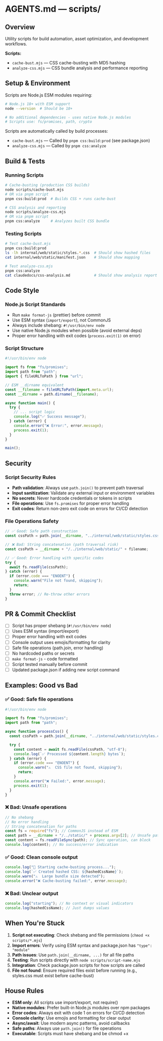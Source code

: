 # AGENTS.md — scripts/

<!-- Managed by agent: keep sections & order; edit content, not structure. Last updated: 2025-10-02 -->

## Overview

Utility scripts for build automation, asset optimization, and development workflows.

**Scripts:**

- `cache-bust.mjs` — CSS cache-busting with MD5 hashing
- `analyze-css.mjs` — CSS bundle analysis and performance reporting

## Setup & Environment

Scripts are Node.js ESM modules requiring:

```bash
# Node.js 18+ with ESM support
node --version  # Should be 18+

# No additional dependencies - uses native Node.js modules
# Scripts use: fs/promises, path, crypto
```

Scripts are automatically called by build processes:

- `cache-bust.mjs` — Called by `pnpm css:build:prod` (see package.json)
- `analyze-css.mjs` — Called by `pnpm css:analyze`

## Build & Tests

### Running Scripts

```bash
# Cache-busting (production CSS builds)
node scripts/cache-bust.mjs
# OR via pnpm script
pnpm css:build:prod  # Builds CSS + runs cache-bust

# CSS analysis and reporting
node scripts/analyze-css.mjs
# OR via pnpm script
pnpm css:analyze     # Analyzes built CSS bundle
```

### Testing Scripts

```bash
# Test cache-bust.mjs
pnpm css:build:prod
ls -lh internal/web/static/styles.*.css  # Should show hashed files
cat internal/web/static/manifest.json    # Should show mapping

# Test analyze-css.mjs
pnpm css:analyze
cat claudedocs/css-analysis.md           # Should show analysis report
```

## Code Style

### Node.js Script Standards
- Run `make format-js` (prettier) before commit
- Use ESM syntax (`import/export`), not CommonJS
- Always include shebang: `#!/usr/bin/env node`
- Use native Node.js modules when possible (avoid external deps)
- Proper error handling with exit codes (`process.exit(1)` on error)

### Script Structure
```javascript
#!/usr/bin/env node

import fs from "fs/promises";
import path from "path";
import { fileURLToPath } from "url";

// ESM __dirname equivalent
const __filename = fileURLToPath(import.meta.url);
const __dirname = path.dirname(__filename);

async function main() {
  try {
    // ... script logic
    console.log("✅ Success message");
  } catch (error) {
    console.error("❌ Error:", error.message);
    process.exit(1);
  }
}

main();
```

## Security

### Script Security Rules
- **Path validation**: Always use `path.join()` to prevent path traversal
- **Input sanitization**: Validate any external input or environment variables
- **No secrets**: Never hardcode credentials or tokens in scripts
- **File operations**: Use `fs.promises` for proper error handling
- **Exit codes**: Return non-zero exit code on errors for CI/CD detection

### File Operations Safety
```javascript
// ✅ Good: Safe path construction
const cssPath = path.join(__dirname, "../internal/web/static/styles.css");

// ❌ Bad: String concatenation (path traversal risk)
const cssPath = __dirname + "/../internal/web/static/" + filename;

// ✅ Good: Error handling with specific codes
try {
  await fs.readFile(cssPath);
} catch (error) {
  if (error.code === "ENOENT") {
    console.warn("File not found, skipping");
    return;
  }
  throw error; // Re-throw other errors
}
```

## PR & Commit Checklist

- [ ] Script has proper shebang (`#!/usr/bin/env node`)
- [ ] Uses ESM syntax (import/export)
- [ ] Proper error handling with exit codes
- [ ] Console output uses emojis/formatting for clarity
- [ ] Safe file operations (path.join, error handling)
- [ ] No hardcoded paths or secrets
- [ ] `make format-js` - code formatted
- [ ] Script tested manually before commit
- [ ] Updated package.json if adding new script command

## Examples: Good vs Bad

### ✅ Good: Safe file operations

```javascript
#!/usr/bin/env node

import fs from "fs/promises";
import path from "path";

async function processCss() {
  const cssPath = path.join(__dirname, "../internal/web/static/styles.css");

  try {
    const content = await fs.readFile(cssPath, "utf-8");
    console.log(`✅ Processed ${content.length} bytes`);
  } catch (error) {
    if (error.code === "ENOENT") {
      console.warn("⚠️  CSS file not found, skipping");
      return;
    }
    console.error("❌ Failed:", error.message);
    process.exit(1);
  }
}
```

### ❌ Bad: Unsafe operations

```javascript
// No shebang
// No error handling
// String concatenation for paths
const fs = require("fs"); // CommonJS instead of ESM
const path = __dirname + "/../static/" + process.argv[2]; // Unsafe path
const content = fs.readFileSync(path); // Sync operation, can block
console.log(content); // No success/error indication
```

### ✅ Good: Clean console output

```javascript
console.log("🔄 Starting cache-busting process...");
console.log(`✅ Created hashed CSS: ${hashedCssName}`);
console.warn("⚠️  Large bundle size detected");
console.error("❌ Cache-busting failed:", error.message);
```

### ❌ Bad: Unclear output

```javascript
console.log("starting"); // No context or visual indicators
console.log(hashedCssName); // Just dumps values
```

## When You're Stuck

1. **Script not executing**: Check shebang and file permissions (`chmod +x scripts/*.mjs`)
2. **Import errors**: Verify using ESM syntax and package.json has `"type": "module"`
3. **Path issues**: Use `path.join(__dirname, ...)` for all file paths
4. **Testing**: Run scripts directly with `node scripts/script-name.mjs`
5. **Integration**: Check package.json scripts for how scripts are called
6. **File not found**: Ensure required files exist before running (e.g., styles.css must exist before cache-bust)

## House Rules

- **ESM only**: All scripts use import/export, not require()
- **Native modules**: Prefer built-in Node.js modules over npm packages
- **Error codes**: Always exit with code 1 on errors for CI/CD detection
- **Console clarity**: Use emojis and formatting for clear output
- **Async/await**: Use modern async patterns, avoid callbacks
- **Safe paths**: Always use `path.join()` for file operations
- **Executable**: Scripts must have shebang and be chmod +x

